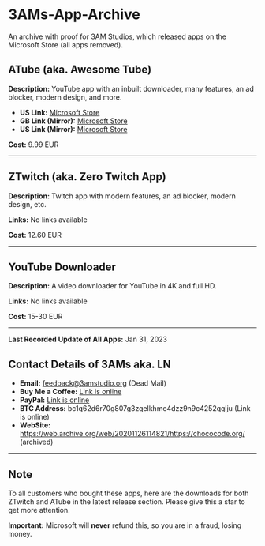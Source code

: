 # 3AMs-App-Archive

An archive with proof for 3AM Studios, which released apps on the Microsoft Store (all apps removed).

## ATube (aka. Awesome Tube)

**Description:** YouTube app with an inbuilt downloader, many features, an ad blocker, modern design, and more.

- **US Link:** [Microsoft Store](https://apps.microsoft.com/detail/9nblggh69mg4?hl=en-US&gl=US)
- **GB Link (Mirror):** [Microsoft Store](https://apps.microsoft.com/detail/9NBLGGH69MG4?hl=en-GB&gl=IN)
- **US Link (Mirror):** [Microsoft Store](https://www.microsoft.com/en-us/p/awesome-tube-youtube-player/9nblggh69mg4)

**Cost:** 9.99 EUR

---

## ZTwitch (aka. Zero Twitch App)

**Description:** Twitch app with modern features, an ad blocker, modern design, etc.

**Links:** No links available

**Cost:** 12.60 EUR

---

## YouTube Downloader

**Description:** A video downloader for YouTube in 4K and full HD.

**Links:** No links available

**Cost:** 15-30 EUR

---

**Last Recorded Update of All Apps:** Jan 31, 2023

## Contact Details of 3AMs aka. LN

- **Email:** feedback@3amstudio.org (Dead Mail)
- **Buy Me a Coffee:** [Link is online](https://buymeacoffee.com/linhnd)
- **PayPal:** [Link is online](https://www.paypal.com/paypalme/linnd/4.99)
- **BTC Address:** bc1q62d6r70g807g3zqelkhme4dzz9n9c4252qqlju (Link is online)
- **WebSite:** https://web.archive.org/web/20201126114821/https://chococode.org/ (archived)
---

## Note

To all customers who bought these apps, here are the downloads for both ZTwitch and ATube in the latest release section. Please give this a star to get more attention. 

**Important:** Microsoft will **never** refund this, so you are in a fraud, losing money. 

